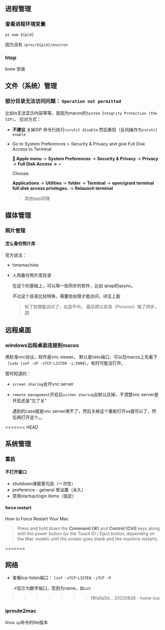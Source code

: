 

## 进程管理

### 查看进程环境变量

`ps eww ${pid}`

因为没有 `/proc/${pid}/environ`



### htop

brew 安装



## 文件（系统）管理



### 部分目录无法访问问题： `Operation not permitted`

比如ls无法显示内容等等。是因为macos的`System Integrity Protection (the SIP)`。
应对方式：

* **不建议** 关掉SIP
  命令行执行`csrutil disable` 然后重启（反向操作为`csrutil enable`

* Go to System Preferences > Security & Privacy and give Full Disk Access to Terminal

  ** Apple menu** -> **System Preferences** -> **Security & Privacy** -> **Privacy** -> **Full Disk Access ->** +

  Choose:

  **Applications** -> **Utilities** -> **folder** -> **Terminal** -> **open/grant terminal full disk access privileges.** -> **Relaunch terminal**

  > 其他app同理



## 媒体管理



### 照片管理



#### 怎么备份照片库

官方说法：

* timemachine

* 人肉备份照片库目录

  在这个的基础上，可以用一些同步的软件，比如 qnap的qsync。

  不过这个目录比较特殊，需要给权限才能访问，详见上面
  
  > 给了权限能访问了，也选不中。 最后把父目录（Pictures）做了同步，囧



## 远程桌面



### windows远程桌面连接到macos



用标准vnc协议，软件是vnc viewer。 默认是`509x`端口，可以在macos上先看下（`sudo lsof -nP -sTCP:LISTEN -i:5900`），有时可能没打开。

暂时知道的：

* `screen sharing`会开vnc server

* `remote management`开启后`screen sharing`会默认灰掉，不清楚vnc server是开启还是“忘了关”

  遇到的case就是vnc server用不了，然后关掉这个重新打开ss就可以了，然后再打开这个。。



<<<<<<< HEAD
## 系统管理



### 重启



#### 不打开窗口

* shutdown弹窗里勾选（一次性）
* preference - general 里设置（永久）
* 禁用startup/login items（指定）





#### force restart

How to Force Restart Your Mac

> Press and hold down the **Command (⌘)** and **Control (Ctrl)** keys along with the power button (or the ‌Touch ID‌ / Eject button, depending on the Mac model) until the screen goes blank and the machine restarts.






=======
## 网络



* 查看tcp listen端口： `lsof -sTCP:LISTEN -iTCP -P`

  `-P`显示为数字端口，否则为name，如`ssh`
>>>>>>> f8fa9a5d... 20220828 - home nuc



### iproute2mac

linux `ip`命令的lite版本









